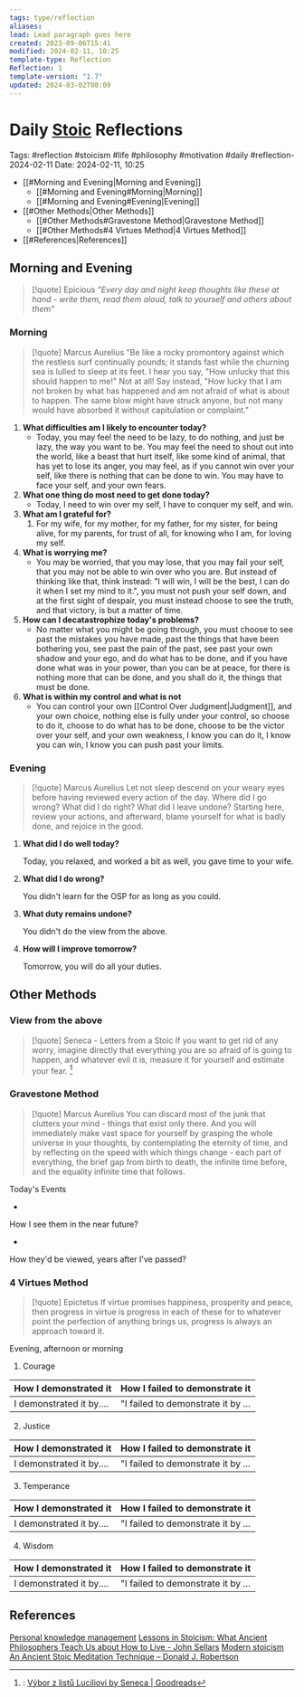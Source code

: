 ```yaml
---
tags: type/reflection
aliases: 
lead: Lead paragraph goes here
created: 2023-09-06T15:41
modified: 2024-02-11, 10:25
template-type: Reflection
Reflection: 1
template-version: "1.7"
updated: 2024-03-02T08:09
---
```

# Daily [Stoic](../SLIP-BOX/Stoicism.md) Reflections

Tags:  #reflection #stoicism #life #philosophy #motivation #daily #reflection-2024-02-11
Date: 2024-02-11, 10:25

- [[#Morning and Evening|Morning and Evening]]
	- [[#Morning and Evening#Morning|Morning]]
	- [[#Morning and Evening#Evening|Evening]]
- [[#Other Methods|Other Methods]]
	- [[#Other Methods#Gravestone Method|Gravestone Method]]
	- [[#Other Methods#4 Virtues Method|4 Virtues Method]]
- [[#References|References]]


## Morning and Evening

> [!quote] Epicious 
> _"Every day and night keep thoughts like these at hand - write them, read them aloud, talk to yourself and others about them"_
### Morning

> [!quote] Marcus Aurelius
> "Be like a rocky promontory against which the restless surf continually pounds; it stands fast while the churning sea is lulled to sleep at its feet. I hear you say, "How unlucky that this should happen to me!" Not at all! Say instead, "How lucky that I am not broken by what has happened and am not afraid of what is about to happen. The same blow might have struck anyone, but not many would have absorbed it without capitulation or complaint."

1. **What difficulties am I likely to encounter today?**
	- Today, you may feel the need to be lazy, to do nothing, and just be lazy, the way you want to be. You may feel the need to shout out into the world, like a beast that hurt itself, like some kind of animal, that has yet to lose its anger, you may feel, as if you cannot win over your self, like there is nothing that can be done to win. You may have to face your self, and your own fears.
2. **What one thing do most need to get done today?**
	- Today, I need to win over my self, I have to conquer my self, and win.
1. **What am I grateful for?**
	1. For my wife, for my mother, for my father, for my sister, for being alive, for my parents, for trust of all, for knowing who I am, for loving my self.
2. **What is worrying me?**
	- You may be worried, that you may lose, that you may fail your self, that you may not be able to win over who you are. But instead of thinking like that, think instead: "I will win, I will be the best, I can do it when I set my mind to it.", you must not push your self down, and at the first sight of despair, you must instead choose to see the truth, and that victory, is but a matter of time.
3. **How can I decatastrophize today's problems?**
	- No matter what you might be going through, you must choose to see past the mistakes you have made, past the things that have been bothering you, see past the pain of the past, see past your own shadow and your ego, and do what has to be done, and if you have done what was in your power, than you can be at peace, for there is nothing more that can be done, and you shall do it, the things that must be done.
4. **What is within my control and what is not**
	- You can control your own [[Control Over Judgment|Judgment]], and your own choice, nothing else is fully under your control, so choose to do it, choose to do what has to be done, choose to be the victor over your self, and your own weakness, I know you can do it, I know you can win, I know you can push past your limits.

### Evening

> [!quote] Marcus Aurelius
> Let not sleep descend on your weary eyes before having reviewed every action of the day. Where did I go wrong? What did I do right? What did I leave undone? Starting here, review your actions, and afterward, blame yourself for what is badly done, and rejoice in the good.

1. **What did I do well today?**

	Today, you relaxed, and worked a bit as well, you gave time to your wife.

2. **What did I do wrong?**

	You didn't learn for the OSP for as long as you could.

4. **What duty remains undone?**

	You didn't do the view from the above.

5. **How will I improve tomorrow?**

	Tomorrow, you will do all your duties. 

## Other Methods

### View from the above

> [!quote] Seneca - Letters from a Stoic
> If you want to get rid of any worry, imagine directly that everything you are so afraid of is going to happen, and whatever evil it is, measure it for yourself and estimate your fear. [^Seneca]


### Gravestone Method

> [!quote] Marcus Aurelius
> You can discard most of the junk that clutters your mind - things that exist only there. And you will immediately make vast space for yourself by grasping the whole universe in your thoughts, by contemplating the eternity of time, and by reflecting on the speed with which things change - each part of everything, the brief gap from birth to death, the infinite time before, and the equality infinite time that follows. 

Today's Events 

-

How I see them in the near future? 

-

How they'd be viewed, years after I've passed?

### 4 Virtues Method

> [!quote] Epictetus 
> If virtue promises happiness, prosperity and peace, then progress in virtue is progress in each of these for to whatever point the perfection of anything brings us, progress is always an approach toward it.

Evening, afternoon or morning

1. Courage 

| How I demonstrated it  | How I failed to demonstrate it |
| ------------------- | ---------------- |
| I demonstrated it by....                 | "I failed to demonstrate it by ...              |

2. Justice

| How I demonstrated it  | How I failed to demonstrate it |
| ------------------- | ---------------- |
| I demonstrated it by....                 | "I failed to demonstrate it by ...             

3. Temperance

| How I demonstrated it  | How I failed to demonstrate it |
| ------------------- | ---------------- |
| I demonstrated it by....                 | "I failed to demonstrate it by ...             

4. Wisdom

| How I demonstrated it  | How I failed to demonstrate it |
| ------------------- | ---------------- |
| I demonstrated it by....                 | "I failed to demonstrate it by ...             

## References

[Personal knowledge management](Personal%20knowledge%20management.md)
[Lessons in Stoicism: What Ancient Philosophers Teach Us about How to Live - John Sellars](https://books.google.cz/books/about/Lessons_in_Stoicism.html?id=ky84zQEACAAJ&redir_esc=y)
[Modern stoicism](https://modernstoicism.com/)
[An Ancient Stoic Meditation Technique – Donald J. Robertson](https://donaldrobertson.name/2017/03/22/an-ancient-stoic-meditation-technique/)

[^Seneca]:: [Výbor z listů Luciliovi by Seneca | Goodreads](https://www.goodreads.com/book/show/23340595-v-bor-z-list-luciliovi) 
